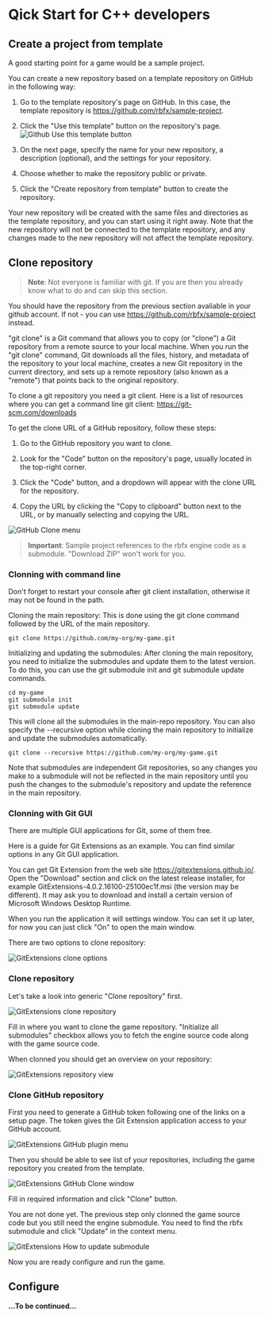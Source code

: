 Qick Start for C++ developers
=============================

## Create a project from template

A good starting point for a game would be a sample project.

You can create a new repository based on a template repository on GitHub in the following way:

1. Go to the template repository's page on GitHub. In this case, the template repository is https://github.com/rbfx/sample-project.

2. Click the "Use this template" button on the repository's page.
![Github Use this template button](/images/github/use-this-template.jpg)

3. On the next page, specify the name for your new repository, a description (optional), and the settings for your repository.

4. Choose whether to make the repository public or private.

5. Click the "Create repository from template" button to create the repository.

Your new repository will be created with the same files and directories as the template repository, and you can start using it right away. Note that the new repository will not be connected to the template repository, and any changes made to the new repository will not affect the template repository.

## Clone repository

> **Note**: Not everyone is familiar with git. If you are then you already know what to do and can skip this section.

You should have the repository from the previous section avaliable in your github account. If not - you can use https://github.com/rbfx/sample-project instead.

"git clone" is a Git command that allows you to copy (or "clone") a Git repository from a remote source to your local machine. When you run the "git clone" command, Git downloads all the files, history, and metadata of the repository to your local machine, creates a new Git repository in the current directory, and sets up a remote repository (also known as a "remote") that points back to the original repository.

To clone a git repository you need a git client. Here is a list of resources where you can get a command line git client: https://git-scm.com/downloads

To get the clone URL of a GitHub repository, follow these steps:

1. Go to the GitHub repository you want to clone.

2. Look for the "Code" button on the repository's page, usually located in the top-right corner.

3. Click the "Code" button, and a dropdown will appear with the clone URL for the repository.

4. Copy the URL by clicking the "Copy to clipboard" button next to the URL, or by manually selecting and copying the URL.

![GitHub Clone menu](/images/github/code-clone.jpg)

> **Important**: Sample project references to the rbfx engine code as a submodule. "Download ZIP" won't work for you.


### Clonning with command line

Don't forget to restart your console after git client installation, otherwise it may not be found in the path.

Cloning the main repository: This is done using the git clone command followed by the URL of the main repository.
```shell
git clone https://github.com/my-org/my-game.git
```

Initializing and updating the submodules: After cloning the main repository, you need to initialize the submodules and update them to the latest version. To do this, you can use the git submodule init and git submodule update commands.
```shell
cd my-game
git submodule init
git submodule update
```

This will clone all the submodules in the main-repo repository. You can also specify the --recursive option while cloning the main repository to initialize and update the submodules automatically.
```shell
git clone --recursive https://github.com/my-org/my-game.git
```

Note that submodules are independent Git repositories, so any changes you make to a submodule will not be reflected in the main repository until you push the changes to the submodule's repository and update the reference in the main repository.

### Clonning with Git GUI

There are multiple GUI applications for Git, some of them free.

Here is a guide for Git Extensions as an example. You can find similar options in any Git GUI application.

You can get Git Extension from the web site https://gitextensions.github.io/.
Open the "Download" section and click on the latest release installer, for example GitExtensions-4.0.2.16100-25100ec1f.msi (the version may be different). It may ask you to download and install a certain version of Microsoft Windows Desktop Runtime.

When you run the application it will settings window. You can set it up later, for now you can just click "On" to open the main window.

There are two options to clone repository:

![GitExtensions clone options](/images/github/git-ext-clone.jpg)

### Clone repository

Let's take a look into generic "Clone repository" first.

![GitExtensions clone repository](/images/github/git-ext-clone-repository.jpg)

Fill in where you want to clone the game repository. "Initialize all submodules" checkbox allows you to fetch the engine source code along with the game source code.

When clonned you should get an overview on your repository:

![GitExtensions repository view](/images/github/git-ext-repository.jpg)

### Clone GitHub repository

First you need to generate a GitHub token following one of the links on a setup page. The token gives the Git Extension application access to your GitHub account.

![GitExtensions GitHub plugin menu](/images/github/git-ext-github-token.jpg)

Then you should be able to see list of your repositories, including the game repository you created from the template.

![GitExtensions GitHub Clone window](/images/github/git-ext-clone-github.jpg)

Fill in required information and click "Clone" button.

You are not done yet. The previous step only clonned the game source code but you still need the engine submodule. You need to find the rbfx submodule and click "Update" in the context menu.

![GitExtensions How to update submodule](/images/github/git-ext-submodule-update.jpg)

Now you are ready configure and run the game.

## Configure

**...To be continued...**